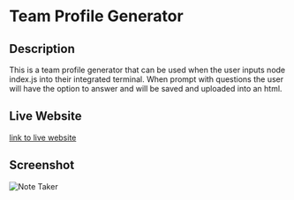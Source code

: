 # Team Profile Generator

## Description
This is a team profile generator that can be used when the user inputs node index.js into their integrated terminal. When prompt with questions the user will have the option to answer and will be saved and uploaded into an html.



## Live Website
[link to live website](https://ryanparketh.github.io/note-taker/)


## Screenshot 
![Note Taker](<img width="1486" alt="Screen Shot 2022-11-18 at 9 48 45 PM" src="https://user-images.githubusercontent.com/110427818/202830779-d1301d16-5c03-4ba9-abc8-fccd4ffd5cd5.png">
)



